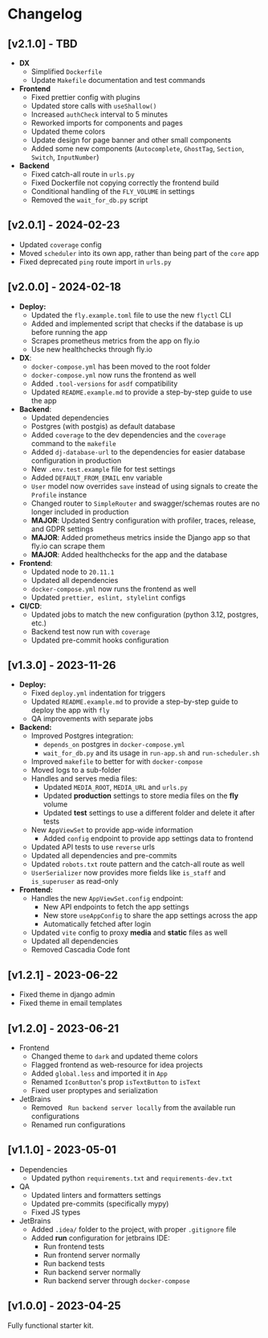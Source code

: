 # Changelog

## [v2.1.0] - TBD

- **DX**
  - Simplified `Dockerfile`
  - Update `Makefile` documentation and test commands
- **Frontend**
  - Fixed prettier config with plugins
  - Updated store calls with `useShallow()`
  - Increased `authCheck` interval to 5 minutes
  - Reworked imports for components and pages
  - Updated theme colors
  - Update design for page banner and other small components
  - Added some new components (`Autocomplete`, `GhostTag`, `Section`, `Switch`, `InputNumber`)
- **Backend**
  - Fixed catch-all route in `urls.py`
  - Fixed Dockerfile not copying correctly the frontend build
  - Conditional handling of the `FLY_VOLUME` in settings
  - Removed the `wait_for_db.py` script

## [v2.0.1] - 2024-02-23

- Updated `coverage` config
- Moved `scheduler` into its own app, rather than being part of the `core` app
- Fixed deprecated `ping` route import in `urls.py`

## [v2.0.0] - 2024-02-18

- **Deploy:**
    - Updated the `fly.example.toml` file to use the new `flyctl` CLI
    - Added and implemented script that checks if the database is up before running the app
    - Scrapes prometheus metrics from the app on fly.io
    - Use new healthchecks through fly.io
- **DX**:
    - `docker-compose.yml` has been moved to the root folder
    - `docker-compose.yml` now runs the frontend as well
    - Added `.tool-versions` for `asdf` compatibility
    - Updated `README.example.md` to provide a step-by-step guide to use the app
- **Backend**:
    - Updated dependencies
    - Postgres (with postgis) as default database
    - Added `coverage` to the dev dependencies and the `coverage` command to the `makefile`
    - Added `dj-database-url` to the dependencies for easier database configuration in production
    - New `.env.test.example` file for test settings
    - Added `DEFAULT_FROM_EMAIL` env variable
    - `User` model now overrides `save` instead of using signals to create the `Profile` instance
    - Changed router to `SimpleRouter` and swagger/schemas routes are no longer included in production
    - **MAJOR**: Updated Sentry configuration with profiler, traces, release, and GDPR settings
    - **MAJOR**: Added prometheus metrics inside the Django app so that fly.io can scrape them
    - **MAJOR**: Added healthchecks for the app and the database
- **Frontend**:
    - Updated node to `20.11.1`
    - Updated all dependencies
    - `docker-compose.yml` now runs the frontend as well
    - Updated `prettier, eslint, stylelint` configs
- **CI/CD**:
    - Updated jobs to match the new configuration (python 3.12, postgres, etc.)
    - Backend test now run with `coverage`
    - Updated pre-commit hooks configuration

## [v1.3.0] - 2023-11-26

- **Deploy:**
    - Fixed `deploy.yml` indentation for triggers
    - Updated `README.example.md` to provide a step-by-step guide to deploy the app with `fly`
    - QA improvements with separate jobs
- **Backend:**
    - Improved Postgres integration:
        - `depends_on` postgres in `docker-compose.yml`
        - `wait_for_db.py` and its usage in `run-app.sh` and `run-scheduler.sh`
    - Improved `makefile` to better for with `docker-compose`
    - Moved logs to a sub-folder
    - Handles and serves media files:
        - Updated `MEDIA_ROOT`, `MEDIA_URL` and `urls.py`
        - Updated **production** settings to store media files on the **fly** volume
        - Updated **test** settings to use a different folder and delete it after tests
    - New `AppViewSet` to provide app-wide information
        - Added `config` endpoint to provide app settings data to frontend
    - Updated API tests to use `reverse` urls
    - Updated all dependencies and pre-commits
    - Updated `robots.txt` route pattern and the catch-all route as well
    - `UserSerializer` now provides more fields like `is_staff` and `is_superuser` as read-only
- **Frontend:**
    - Handles the new `AppViewSet.config` endpoint:
        - New API endpoints to fetch the app settings
        - New store `useAppConfig` to share the app settings across the app
        - Automatically fetched after login
    - Updated `vite` config to proxy **media** and **static** files as well
    - Updated all dependencies
    - Removed Cascadia Code font

## [v1.2.1] - 2023-06-22

- Fixed theme in django admin
- Fixed theme in email templates

## [v1.2.0] - 2023-06-21

- Frontend
    - Changed theme to `dark` and updated theme colors
    - Flagged frontend as web-resource for idea projects
    - Added `global.less` and imported it in `App`
    - Renamed `IconButton`'s prop `isTextButton` to `isText`
    - Fixed user proptypes and serialization
- JetBrains
    - Removed ` Run backend server locally` from the available run configurations
    - Renamed run configurations

## [v1.1.0] - 2023-05-01

- Dependencies
    - Updated python `requirements.txt` and `requirements-dev.txt`
- QA
    - Updated linters and formatters settings
    - Updated pre-commits (specifically mypy)
    - Fixed JS types
- JetBrains
    - Added `.idea/` folder to the project, with proper `.gitignore` file
    - Added **run** configuration for jetbrains IDE:
        - Run frontend tests
        - Run frontend server normally
        - Run backend tests
        - Run backend server normally
        - Run backend server through `docker-compose`

## [v1.0.0] - 2023-04-25

Fully functional starter kit.
